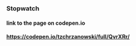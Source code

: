 ### Stopwatch
#### link to the page on codepen.io
#### https://codepen.io/tzchrzanowski/full/QvrXRr/
